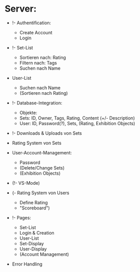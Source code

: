 # Server:

- !- Authentification:
  - Create Account
  - Login

- !- Set-List
  - Sortieren nach: Rating
  - Filtern nach: Tags
  - Suchen nach Name

- User-List
  - Suchen nach Name
  - (Sortieren nach Rating)

- !- Database-Integration:
  - Objekte:
  - Sets: ID, Owner, Tags, Rating, Content (+/- Description)
  - User: ID, Password(?), Sets, (Rating, Exhibition Objects)

- !- Downloads & Uploads von Sets

- Rating System von Sets

- User-Account-Management:
  - Password
  - (Delete/Change Sets)
  - (Exhibition Objects)

- (!- VS-Mode)

- (- Rating System von Users
  - Define Rating
  - "Scoreboard")

- !- Pages:
  - Set-List
  - Login & Creation
  - User-List
  - Set-Display
  - User-Display
  - (Account Management)

- Error Handling